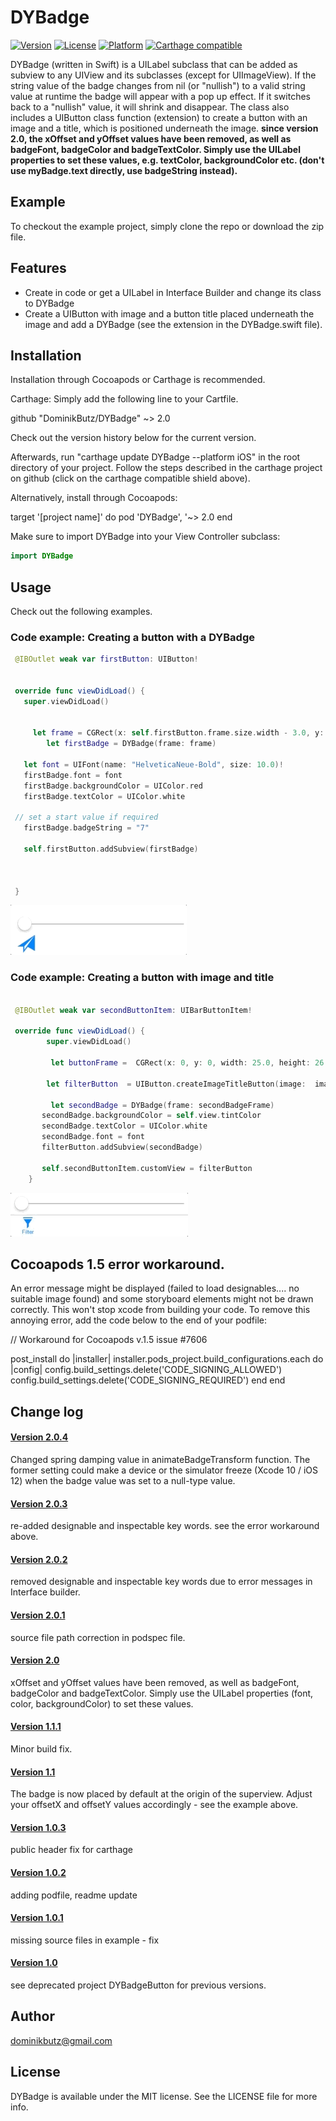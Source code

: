 # DYBadge

[![Version](https://img.shields.io/cocoapods/v/DYBadge.svg?style=flat)](http://cocoapods.org/pods/DYBadge)
[![License](https://img.shields.io/cocoapods/l/DYBadge.svg?style=flat)](http://cocoapods.org/pods/DYBadge)
[![Platform](https://img.shields.io/cocoapods/p/DYBadge.svg?style=flat)](http://cocoapods.org/pods/DYBadge)
[![Carthage compatible](https://img.shields.io/badge/Carthage-compatible-4BC51D.svg?style=flat)](https://github.com/Carthage/Carthage)


 DYBadge (written in Swift) is a UILabel subclass that can be added as subview to any UIView and its subclasses (except for UIImageView). If the string value of the badge changes from nil (or "nullish") to a valid string value at runtime the badge will appear with a pop up effect. If it switches back to a "nullish" value, it will shrink and disappear.
The class also includes a UIButton  class function (extension) to create a button with an image and a title, which is positioned underneath the image. 
**since version 2.0, the xOffset and yOffset values have been removed, as well as badgeFont, badgeColor and badgeTextColor. Simply use the UILabel properties to set these values, e.g. textColor, backgroundColor etc. (don't use myBadge.text directly, use badgeString instead).**

## Example

To checkout the example project, simply clone the repo or download the zip file. 

## Features

* Create in code or get a UILabel in Interface Builder and change its class to DYBadge 
* Create a UIButton with image and a button title placed underneath the image and add a DYBadge (see the extension in the DYBadge.swift file).

## Installation


Installation through Cocoapods or Carthage is recommended. 

Carthage: Simply add the following line to your Cartfile.

github "DominikButz/DYBadge" ~> 2.0

Check out the version history below for the current version.

Afterwards, run "carthage update DYBadge --platform iOS" in the root directory of your project. Follow the steps described in the carthage project on github (click on the carthage compatible shield above). 

Alternatively, install through Cocoapods:

target '[project name]' do
 	pod 'DYBadge', '~> 2.0
end

Make sure to import DYBadge into your View Controller subclass:

```Swift
import DYBadge
```

## Usage

Check out the following examples. 

### Code example: Creating a button with a DYBadge


```Swift
 @IBOutlet weak var firstButton: UIButton! 
 

 override func viewDidLoad() {
   super.viewDidLoad()
   

     let frame = CGRect(x: self.firstButton.frame.size.width - 3.0, y: -5.0, width: 8.0, height: 5.0)
        let firstBadge = DYBadge(frame: frame)
        
   let font = UIFont(name: "HelveticaNeue-Bold", size: 10.0)!   
   firstBadge.font = font
   firstBadge.backgroundColor = UIColor.red
   firstBadge.textColor = UIColor.white
   
 // set a start value if required
   firstBadge.badgeString = "7"
   
   self.firstButton.addSubview(firstBadge)

  
   
 }

```

![DYBadgeButton example](./gitResources/DYBadgeExample1-small.gif "Badge Button example 1") 

### Code example: Creating a button with image and title

 
```Swift

 @IBOutlet weak var secondButtonItem: UIBarButtonItem!

 override func viewDidLoad() {
	    super.viewDidLoad()
	    
	     let buttonFrame =  CGRect(x: 0, y: 0, width: 25.0, height: 26.0)
    
        let filterButton  = UIButton.createImageTitleButton(image:  imageLiteral(resourceName: "filterButton"), title: "Filter", font: font, frame: buttonFrame, tintColor: self.view.tintColor)      // see extension
	        
		 let secondBadge = DYBadge(frame: secondBadgeFrame)
       secondBadge.backgroundColor = self.view.tintColor
       secondBadge.textColor = UIColor.white
       secondBadge.font = font
       filterButton.addSubview(secondBadge)

       self.secondButtonItem.customView = filterButton
	}
```
![DYBadgeButton example](./gitResources/DYBadgeExample2-small.gif "Badge Button example 2") 


## Cocoapods 1.5 error workaround. 
An error message might be displayed (failed to load designables.... no suitable image found) and some storyboard elements might not be drawn correctly. This won't stop xcode from building your code. To remove this annoying error, add the code below to the end of your podfile:

// Workaround for Cocoapods v.1.5 issue #7606

post_install do |installer|
    installer.pods_project.build_configurations.each do |config|
        config.build_settings.delete('CODE_SIGNING_ALLOWED')
        config.build_settings.delete('CODE_SIGNING_REQUIRED')
    end
end


## Change log
#### [Version 2.0.4](https://github.com/DominikButz/DYBadge/releases/tag/2.0.4)
Changed spring damping value in animateBadgeTransform function. The former setting 
could make a device or the simulator freeze (Xcode 10 / iOS 12) when the badge value was set to a null-type value. 
#### [Version 2.0.3](https://github.com/DominikButz/DYBadge/releases/tag/2.0.3)
re-added designable and inspectable key words. see the error workaround above. 
#### [Version 2.0.2](https://github.com/DominikButz/DYBadge/releases/tag/2.0.2)
removed designable and inspectable key words due to error messages in Interface builder. 
#### [Version 2.0.1](https://github.com/DominikButz/DYBadge/releases/tag/2.0.1)
source file path correction in podspec file.
#### [Version 2.0](https://github.com/DominikButz/DYBadge/releases/tag/2.0)
xOffset and yOffset values have been removed, as well as badgeFont, badgeColor and badgeTextColor. Simply use the UILabel properties (font, color, backgroundColor) to set these values.
#### [Version 1.1.1](https://github.com/DominikButz/DYBadge/releases/tag/1.1.1)
Minor build fix.
#### [Version 1.1](https://github.com/DominikButz/DYBadge/releases/tag/1.1)
The badge is now placed by default at the origin of the superview. Adjust your offsetX and offsetY values accordingly - see the example above. 
#### [Version 1.0.3](https://github.com/DominikButz/DYBadge/releases/tag/1.0.3)
public header fix for carthage
#### [Version 1.0.2](https://github.com/DominikButz/DYBadge/releases/tag/1.0.2)
adding podfile, readme update

#### [Version 1.0.1](https://github.com/DominikButz/DYBadge/releases/tag/1.0.1)
missing source files in example - fix

#### [Version 1.0](https://github.com/DominikButz/DYBadge/releases/tag/1.0)
see deprecated project DYBadgeButton for previous versions. 


## Author

dominikbutz@gmail.com

## License

DYBadge is available under the MIT license. See the LICENSE file for more info.


